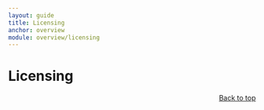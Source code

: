 ```yaml
---
layout: guide
title: Licensing
anchor: overview
module: overview/licensing
---
```


# <a name="top"></a> Licensing


<div style="text-align: right"> <a href="#top"> Back to top </a> </div>